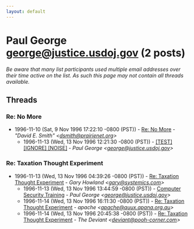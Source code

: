 ```yaml
---
layout: default
---
```


# Paul George <george@justice.usdoj.gov> (2 posts)

_Be aware that many list participants used multiple email addresses over their time active on the list. As such this page may not contain all threads available._

## Threads

### Re: No More
+ 1996-11-10 (Sat, 9 Nov 1996 17:22:10 -0800 (PST)) - [Re: No More](/archive/1996/11/7d5f0c8c7cbda51632a279c5766a7b4085e180feb4f3d33bc1e263e9f6d953f1) - _"David E. Smith" \<dsmith@prairienet.org\>_
  + 1996-11-13 (Wed, 13 Nov 1996 12:21:30 -0800 (PST)) - [[TEST] [IGNORE] [NOISE]](/archive/1996/11/a942124030984cabfb0cdadf3beb3a2c4ab0284ab8dd7535c2d23209711e282b) - _Paul George \<george@justice.usdoj.gov\>_

### Re: Taxation Thought Experiment
+ 1996-11-13 (Wed, 13 Nov 1996 04:39:26 -0800 (PST)) - [Re: Taxation Thought Experiment](/archive/1996/11/693e2011854f0fca686f0ac260a682aa37080526c1c75e40883747eb5ccbdd56) - _Gary Howland \<gary@systemics.com\>_
  + 1996-11-13 (Wed, 13 Nov 1996 13:44:59 -0800 (PST)) - [Computer Security Training](/archive/1996/11/2f13b7bdc1c1719cc244df6bbe6b0c94fbfa5800e4104b39464359915aa8c325) - _Paul George \<george@justice.usdoj.gov\>_
  + 1996-11-14 (Wed, 13 Nov 1996 16:11:30 -0800 (PST)) - [Re: Taxation Thought Experiment](/archive/1996/11/f46604c1aa87b9805a455be4621ad7bba28f3d9dda4d6a70d46194e8f8052e8c) - _apache \<apache@quux.apana.org.au\>_
  + 1996-11-14 (Wed, 13 Nov 1996 20:45:38 -0800 (PST)) - [Re: Taxation Thought Experiment](/archive/1996/11/33f671a6658b5e538f38232a80e6a5524bfea4c8b0e5fa7556c1d134adf2d8ad) - _The Deviant \<deviant@pooh-corner.com\>_

